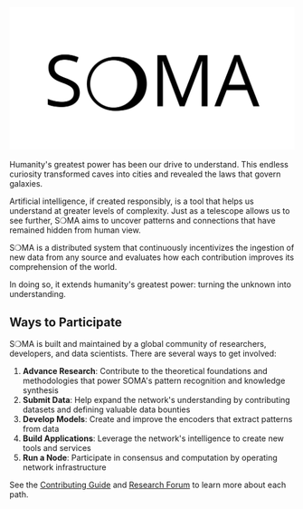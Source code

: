![SOMA Wordmark](images/soma_wordmark.png)

Humanity's greatest power has been our drive to understand. This endless curiosity transformed caves into cities and revealed the laws that govern galaxies.

Artificial intelligence, if created responsibly, is a tool that helps us understand at greater levels of complexity. Just as a telescope allows us to see further, S❍MA aims to uncover patterns and connections that have remained hidden from human view.

S❍MA is a distributed system that continuously incentivizes the ingestion of new data from any source and evaluates how each contribution improves its comprehension of the world. 

In doing so, it extends humanity's greatest power: turning the unknown into understanding.


## Ways to Participate

S❍MA is built and maintained by a global community of researchers, developers, and data scientists. There are several ways to get involved:

1. **Advance Research**: Contribute to the theoretical foundations and methodologies that power SOMA's pattern recognition and knowledge synthesis
2. **Submit Data**: Help expand the network's understanding by contributing datasets and defining valuable data bounties
3. **Develop Models**: Create and improve the encoders that extract patterns from data
4. **Build Applications**: Leverage the network's intelligence to create new tools and services 
5. **Run a Node**: Participate in consensus and computation by operating network infrastructure

See the [Contributing Guide](./contributing/getting-started.md) and [Research Forum](./research/overview.md) to learn more about each path.
